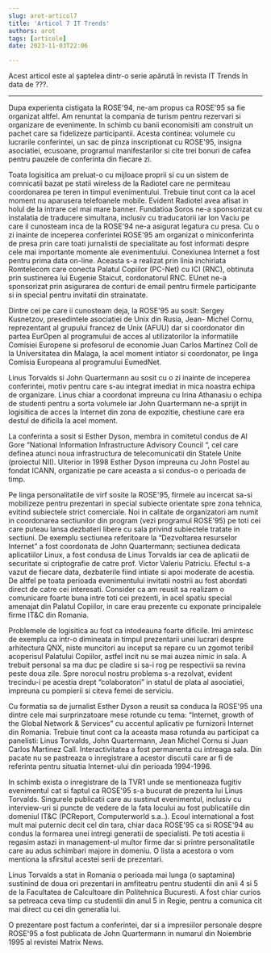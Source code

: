 ```yaml
---
slug: arot-articol7
title: 'Articol 7 IT Trends'
authors: arot
tags: [articole]
date: 2023-11-03T22:06

---
```


Acest articol este al șaptelea dintr-o serie apărută în revista IT Trends în data de ???.

<!-- truncate -->

---

Dupa experienta cistigata la  ROSE'94,  ne-am propus ca ROSE'95 sa fie organizat altfel. Am renuntat la compania de turism pentru rezervari si organizare de evenimente. In schimb cu banii economisiti am construit un pachet care sa fidelizeze participantii. Acesta continea: volumele cu lucrarile conferintei, un sac de pinza inscriptionat cu ROSE'95, insigna asociatiei, ecusoane, programul manifestarilor si cite trei bonuri de cafea pentru pauzele de conferinta din fiecare zi.

Toata logisitica am preluat-o cu mijloace proprii si cu un sistem de comnicatii bazat pe statii wireless de la Radiotel care ne permiteau coordonarea pe teren in timpul evenimentului. Trebuie tinut cont ca la acel moment nu aparusera telefoanele mobile. Evident Radiotel avea afisat in holul de la intrare cel mai mare banner. Fundatioa Soros ne-a sponsorizat cu instalatia de traducere simultana, inclusiv cu traducatorii iar Ion Vaciu pe care il cunosteam inca de la ROSE'94 ne-a asigurat legatura cu presa. Cu o zi inainte de inceperea conferintei ROSE'95 am organizat o miniconferinta de presa prin care toati jurnalistii de specialitate au fost informati despre cele mai importante momente ale evenimentului. Conexiunea Internet a fost pentru prima data on-line. Aceasta s-a realizat prin linia inchiriata Romtelecom care conecta Palatul Copiilor (PC-Net) cu ICI (RNC), obtinuta prin sustinerea lui Eugenie Staicut, cordonatorul RNC. EUnet ne-a sponsorizat prin asigurarea de conturi de email pentru firmele participante si in special pentru invitatii din strainatate.

Dintre cei pe care ii cunosteam deja, la ROSE'95 au sosit: Sergey Kusnetzov, presedintele asociatiei de Unix din Rusia, Jean- Michel Cornu, reprezentant al grupului francez de Unix (AFUU) dar si coordonator din partea EurOpen al programului de acces al utilizatorilor la informatiile Comisiei Europene si profesorul de economie Juan Carlos Martínez Coll de la Universitatea din Malaga, la acel moment intiator si coordonator, pe linga Comisia Europeana al programului EumedNet.

Linus Torvalds si John Quartermann au sosit cu o zi inainte de inceperea conferintei, motiv pentru care s-au integrat imediat in mica noastra echipa de organizare. Linus chiar a coordonat impreuna cu Irina Athanasiu o echipa de studenti pentru a sorta volumele iar John Quartermann ne-a sprijit in logisitica de acces la Internet din zona de expozitie, chestiune care era destul de dificila la acel moment.

La conferinta a sosit si Esther Dyson, membra in comitetul condus de Al Gore “National Information Infrastructure Advisory Council “, cel care definea atunci noua infrastructura de telecomunicatii din Statele Unite (proiectul NII). Ulterior in 1998 Esther Dyson impreuna cu John Postel au fondat ICANN, organizatie pe care aceasta a si condus-o o perioada de timp.

Pe linga personalitatile de virf sosite la ROSE'95, firmele au incercat sa-si mobilizeze pentru prezentari in special subiecte orientate spre zona tehnica, evitind subiectele strict comerciale. Noi in calitate de organizatori am numit in coordonarea sectiunilor din program (vezi programul ROSE'95) pe toti cei care puteau lansa dezbateri libere cu sala privind subiectele tratate in sectiuni. De exemplu sectiunea referitoare la “Dezvoltarea resurselor Internet” a fost coordonata de John Quartermann; sectiunea dedicata aplicatiilor Linux, a fost condusa de Linus Torvalds iar cea de aplicatii de securitate si criptografie de catre prof.  Victor Valeriu Patriciu. Efectul s-a vazut de fiecare data, dezbaterile fiind intiate si apoi moderate de acestia. De altfel pe toata perioada evenimentului invitatii nostrii au fost abordati direct de catre cei interesati. Consider ca am reusit sa realizam o comunicare foarte buna intre toti cei prezenti, in acel spatiu special amenajat din Palatul Copiilor, in care erau prezente cu exponate principalele firme  IT&C din Romania.

Problemele de logisitica au fost ca intodeauna foarte dificile. Imi amintesc de exemplu ca intr-o dimineata in timpul prezentarii unei lucrari despre arhitectura QNX, niste muncitori au inceput sa repare cu un zgomot teribil acoperisul Palatului Copiilor, astfel incit nu se mai auzea nimic in sala. A trebuit personal sa ma duc pe cladire si sa-i rog pe respectivii sa revina peste doua zile. Spre norocul nostru problema s-a rezolvat, evident trecindu-i pe acestia drept “colaboratori” in statul de plata al asociatiei, impreuna cu pompierii si citeva femei de serviciu.

Cu formatia sa de jurnalist Esther Dyson a reusit sa conduca la ROSE'95 una dintre cele mai surprinzatoare mese rotunde cu tema: “Internet, growth of the Global Network & Services” cu accentul aplicativ pe furnizorii Internet din Romania. Trebuie tinut cont ca la aceasta masa rotunda au participat ca panelisti: Linus Torvalds, John Quartermann, Jean Michel Cornu si Juan Carlos Martinez Call. Interactivitatea a fost permanenta cu intreaga sala. Din pacate nu se pastreaza o inregistrare a acestor discutii care ar fi de referinta pentru situatia Internet-ului din perioada 1994-1996.

In schimb exista o inregistrare de la TVR1 unde se mentioneaza fugitiv evenimentul cat si faptul ca ROSE'95 s-a bucurat de prezenta lui Linus Torvalds. Singurele publicatii care au sustinut evenimentul, inclusiv cu interview-uri si puncte de vedere de la fata locului au fost publicatiile din domeniul IT&C (PCReport, Computerworld s.a..). Ecoul international a fost mult mai puternic decit cel din tara, chiar daca ROSE'95 ca si ROSE'94 au condus la formarea unei intregi generatii de specialisti. Pe toti acestia ii regasim astazi in management-ul multor firme dar si printre personalitatile care au adus schimbari majore in domeniu. O lista a acestora o vom mentiona la sfirsitul acestei serii de prezentari.

Linus Torvalds a stat in Romania o perioada mai lunga (o saptamina) sustinind de doua ori prezentari  in amfiteatru pentru studentii din anii 4 si 5 de la Facultatea de Calcultoare din Politehnica Bucuresti. A fost chiar curios sa petreaca ceva timp cu studentii din anul 5 in Regie, pentru a comunica cit mai direct cu cei din generatia lui.

O prezentare post factum a conferintei, dar si a impresiilor personale despre ROSE'95 a fost publicata de John Quartermann in numarul din Noiembrie 1995 al revistei Matrix News.
